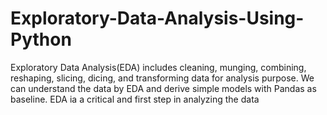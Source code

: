 # Exploratory-Data-Analysis-Using-Python
 Exploratory Data Analysis(EDA)  includes cleaning, munging, combining, reshaping, slicing, dicing, and transforming data for analysis purpose. We can understand the data by EDA and derive simple models with Pandas as baseline. EDA ia a critical and first step in analyzing the data
